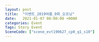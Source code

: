 ```yaml
---
layout: post
title:  "이벤트_2019여름_0화_오프닝"
date:   2021-01-07 00:00:00 +0000
categories: Event
Tags: Story Event
SceneCode: ["scene_evt190627_cp0_q1_s10"]
---
```

